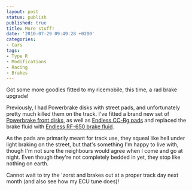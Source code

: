 ```yaml
---
layout: post
status: publish
published: true
title: More stuff!
date: '2010-07-29 09:49:28 +0200'
categories:
- Cars
tags:
- Type R
- Modifications
- Racing
- Brakes
---
```


Got some more goodies fitted to my ricemobile, this time, a rad brake
upgrade!

Previously, I had Powerbrake disks with street pads, and unfortunately
pretty much killed them on the track. I've fitted a brand new set of
[Powerbrake front
disks,](http://www.powerbrake.co.za/prod_kits/kits_gt.htm) as well as
[Endless CC-Rg
pads](http://www.tougedistribution.com/item--Endless-CC-Rg-Winding-and-Circuit-Front-Brake-Pads--EP406-CCRG/)
and replaced the brake fluid with [Endless RF-650 brake
fluid](http://www.tougedistribution.com/item--Endless-RF-650-Brake-Fluid--EF-RF650/).

As the pads are primarily meant for track use, they squeal like hell
under light braking on the street, but that's something I'm happy to
live with, though I'm not sure the neighbours would agree when I come
and go at night. Even though they're not completely bedded in yet, they
stop like nothing on earth.

Cannot wait to try the 'zorst and brakes out at a proper track day next
month (and also see how my ECU tune does)!
